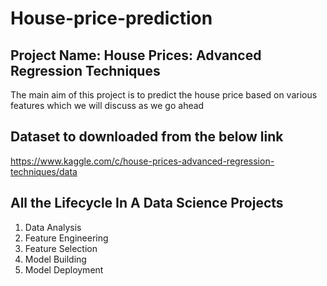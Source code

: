 # House-price-prediction
## Project Name: House Prices: Advanced Regression Techniques
The main aim of this project is to predict the house price based on various features which we will discuss as we go ahead

## Dataset to downloaded from the below link
https://www.kaggle.com/c/house-prices-advanced-regression-techniques/data

## All the Lifecycle In A Data Science Projects
1. Data Analysis
2. Feature Engineering
3. Feature Selection
4. Model Building
5. Model Deployment
